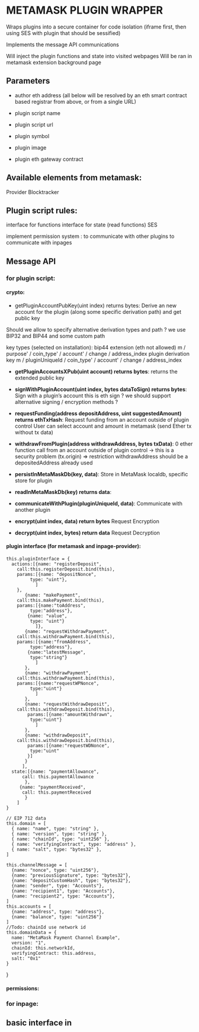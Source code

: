 # METAMASK PLUGIN WRAPPER

Wraps plugins into a secure container for code isolation (iframe first, then using SES with plugin that should be sessified)

Implements the message API communications

Will inject the plugin functions and state into visited webpages
Will be ran in metamask extension background page

## Parameters

* author eth address
(all below will be resolved by an eth smart contract based registrar from above, or from a single URL)
* plugin script name
* plugin script url

* plugin symbol
* plugin image
* plugin eth gateway contract


## Available elements from metamask:

Provider
Blocktracker

## Plugin script rules:

interface for functions
interface for state (read functions)
SES

implement permission system :
to communicate with other plugins
to communicate with inpages



## Message API

### for plugin script:

#### crypto:
* getPluginAccountPubKey(uint index) returns bytes:
Derive an new account for the plugin (along some specific derivation path) and get public key

Should we allow to specify alternative derivation types and path ?
we use BIP32 and BIP44 and some custom path

key types (selected on installation):
bip44 extension (eth not allowed)
m / purpose' / coin_type' / account' / change / address_index
plugin derivation key
m / pluginUniqueId / coin_type' / account' / change / address_index

* **getPluginAccountsXPub(uint account) returns bytes**:
returns the extended public key

* **signWithPluginAccount(uint index, bytes dataToSign) returns bytes**:
Sign with a plugin’s account
this is eth sign ? we should support alternative signing / encryption methods ?

* **requestFunding(address depositAddress, uint suggestedAmount) returns ethTxHash**:
Request funding from an account outside of plugin control 
User can select account and amount in metamask
(send Ether tx without tx data)

* **withdrawFromPlugin(address withdrawAddress, bytes txData)**:
0 ether function call from an account outside of plugin control → this is a security problem (tx.origin) => restriction
withdrawAddress should be a depositedAddress already used

* **persistInMetaMaskDb(key, data)**:
Store in MetaMask localdb, specific store for plugin

* **readInMetaMaskDb(key) returns data**:

* **communicateWithPlugin(pluginUniqueId, data)**:
Communicate with another plugin

* **encrypt(uint index, data) return bytes**
Request Encryption

* **decrypt(uint index, bytes) return data**
Request Decryption

#### plugin interface (for metamask and inpage-provider):

    this.pluginInterface = {
      actions:[{name: "registerDeposit",
		call:this.registerDeposit.bind(this),
		params:[{name: "depositNonce",
			 type: "uint"},
		       ]
		},
	       {name: "makePayment",
		call:this.makePayment.bind(this),
		params:[{name:"toAddress",
			 type:"address"},
			{name: "value",
			 type: "uint"}
		       ]},
	       {name: "requestWithdrawPayment",
		call:this.withdrawPayment.bind(this),
		params:[{name:"fromAddress",
			 type:"address"},
			{name:"latestMessage",
			 type:"string"}
		       ]
	       },
	       {name: "withdrawPayment",
		call:this.withdrawPayment.bind(this),
		params:[{name:"requestWPNonce",
			 type:"uint"}
		       ]
	       },
	       {name: "requestWithdrawDeposit",
		call:this.withdrawDeposit.bind(this),
	       	params:[{name:"amountWithdrawn",
			 type:"uint"}
		       ]
	       },
	       {name: "withdrawDeposit",
		call:this.withdrawDeposit.bind(this),
	       	params:[{name:"requestWDNonce",
			 type:"uint"
			}]
	       }
	      ],
      state:[{name: "paymentAllowance",
	      call: this.paymentAllowance
	       },
	     {name: "paymentReceived",
	      call: this.paymentReceived
	       }
	    ]
    }

    // EIP 712 data
    this.domain = [
      { name: "name", type: "string" },
      { name: "version", type: "string" },
      { name: "chainId", type: "uint256" },
      { name: "verifyingContract", type: "address" },
      { name: "salt", type: "bytes32" },
    ]

    this.channelMessage = [
      {name: "nonce", type: "uint256"},
      {name: "previousSignature", type: "bytes32"},
      {name: "depositCustomHash", type: "bytes32"},
      {name: "sender", type: "Accounts"},
      {name: "recipient1", type: "Accounts"},
      {name: "recipient2", type: "Accounts"},
    ]
    this.accounts = [
      {name: "address", type: "address"},
      {name: "balance", type: "uint256"}
    ]
    //Todo: chainId use network id
    this.domainData = {
      name: "MetaMask Payment Channel Example",
      version: "1",
      chainId: this.networkId,
      verifyingContract: this.address,
      salt: "0x1"
    }
    
  }


#### permissions:
	

### for inpage:


## basic interface in 
